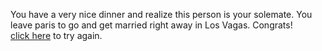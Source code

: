 You have a very nice dinner and realize this person is your solemate. You leave paris to go and get married right away in Los Vagas. Congrats!   
[click here](../home/home.md) to try again.   